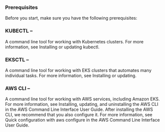 ### Prerequisites
Before you start, make sure you have the following prerequisites:

### KUBECTL – 

A command line tool for working with Kubernetes clusters. For more information, see Installing or updating kubectl.

### EKSCTL – 

A command line tool for working with EKS clusters that automates many individual tasks. For more information, see Installing or updating.

### AWS CLI –

 A command line tool for working with AWS services, including Amazon EKS. For more information, see Installing, updating, and uninstalling the AWS CLI in the AWS Command Line Interface User Guide. After installing the AWS CLI, we recommend that you also configure it. For more information, see Quick configuration with aws configure in the AWS Command Line Interface User Guide.